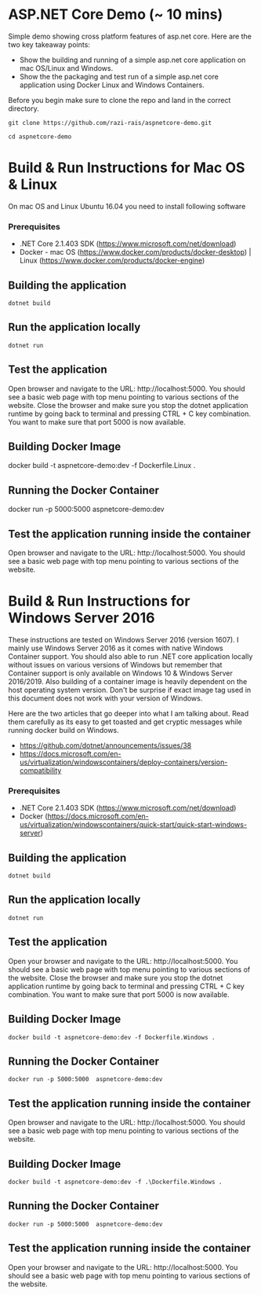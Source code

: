 # ASP.NET Core Demo (~ 10 mins)
Simple demo showing cross platform features of asp.net core. Here are the two key takeaway points:

* Show the building and running of a simple asp.net core application on mac OS/Linux and Windows.
* Show the the packaging and test run of a simple asp.net core application using Docker Linux and Windows Containers. 


Before you begin make sure to clone the repo and land in the correct directory. 

```git clone https://github.com/razi-rais/aspnetcore-demo.git ```

```cd aspnetcore-demo```


# Build & Run Instructions for Mac OS & Linux

On mac OS and Linux Ubuntu 16.04 you need to install following software 

### Prerequisites 
* .NET Core 2.1.403 SDK (https://www.microsoft.com/net/download)
* Docker - mac OS (https://www.docker.com/products/docker-desktop) | Linux (https://www.docker.com/products/docker-engine)

## Building the application

```dotnet build``` 

## Run the application locally

```dotnet run```

## Test the application 

Open browser and navigate to the URL: http://localhost:5000. You should see a basic web page with top menu pointing to various sections of the website. Close the browser and make sure you stop the dotnet application runtime by going back to terminal and pressing CTRL + C key combination. You want to make sure that port 5000 is now available.

## Building Docker Image 

docker build -t aspnetcore-demo:dev -f Dockerfile.Linux .

## Running the Docker Container

docker run -p 5000:5000  aspnetcore-demo:dev  

## Test the application running inside the container 

Open browser and navigate to the URL: http://localhost:5000. You should see a basic web page with top menu pointing to various sections of the website.


# Build & Run Instructions for Windows Server 2016 

These instructions are tested on Windows Server 2016 (version 1607). I mainly use Windows Server 2016 as it comes with native Windows Container support. You should also able to run .NET core application locally without issues on various versions of Windows but remember that Container support is only available on Windows 10 & Windows Server 2016/2019. Also building of a container image is heavily dependent on the host operating system version. Don't be surprise if exact image tag used in this document does not work with your version of Windows. 

Here are the two articles that go deeper into what I am talking about. Read them carefully as its easy to get toasted and get cryptic messages while running docker build on Windows.

* https://github.com/dotnet/announcements/issues/38 
* https://docs.microsoft.com/en-us/virtualization/windowscontainers/deploy-containers/version-compatibility

### Prerequisites 
* .NET Core 2.1.403 SDK (https://www.microsoft.com/net/download)
* Docker (https://docs.microsoft.com/en-us/virtualization/windowscontainers/quick-start/quick-start-windows-server)

## Building the application

```dotnet build``` 

## Run the application locally

```dotnet run``` 

## Test the application 

Open your browser and navigate to the URL: http://localhost:5000. You should see a basic web page with top menu pointing to various sections of the website. Close the browser and make sure you stop the dotnet application runtime by going back to terminal and pressing CTRL + C key combination. You want to make sure that port 5000 is now available.

## Building Docker Image 

```docker build -t aspnetcore-demo:dev -f Dockerfile.Windows .```

## Running the Docker Container

```docker run -p 5000:5000  aspnetcore-demo:dev```  

## Test the application running inside the container 

Open browser and navigate to the URL: http://localhost:5000. You should see a basic web page with top menu pointing to various sections of the website.

## Building Docker Image 

```docker build -t aspnetcore-demo:dev -f .\Dockerfile.Windows .```

## Running the Docker Container

```docker run -p 5000:5000  aspnetcore-demo:dev```  

## Test the application running inside the container 

Open your browser and navigate to the URL: http://localhost:5000. You should see a basic web page with top menu pointing to various sections of the website.




